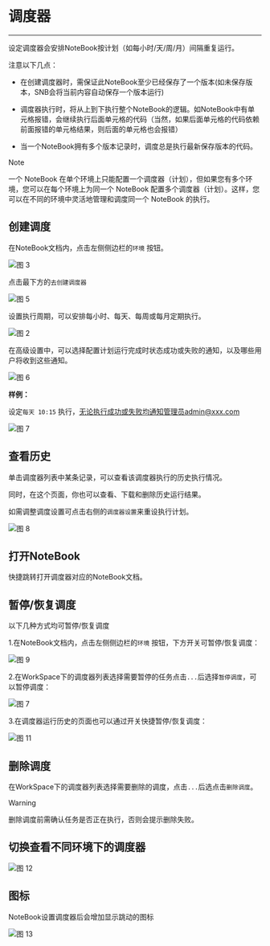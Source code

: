 # 调度器
---
<!-- 是什么 -->

设定调度器会安排NoteBook按计划（如每小时/天/周/月）间隔重复运行。

注意以下几点：

- 在创建调度器时，需保证此NoteBook至少已经保存了一个版本(如未保存版本，SNB会将当前内容自动保存一个版本运行)
  
- 调度器执行时，将从上到下执行整个NoteBook的逻辑。如NoteBook中有单元格报错，会继续执行后面单元格的代码（当然，如果后面单元格的代码依赖前面报错的单元格结果，则后面的单元格也会报错）
  
- 当一个NoteBook拥有多个版本记录时，调度总是执行最新保存版本的代码。


> [!NOTE]
> 一个 NoteBook 在单个环境上只能配置一个调度器（计划），但如果您有多个环境，您可以在每个环境上为同一个 NoteBook 配置多个调度器（计划）。这样，您可以在不同的环境中灵活地管理和调度同一个 NoteBook 的执行。

## 创建调度

在NoteBook文档内，点击左侧侧边栏的`环境` 按钮。 

![图 3](../images/env.png)  

点击最下方的`去创建调度器`

![图 5](../images/sche.png)  

设置执行周期，可以安排每小时、每天、每周或每月定期执行。

![图 2](../images/%E5%91%A8%E6%9C%9F%E8%AE%BE%E7%BD%AE.png)  

在高级设置中，可以选择配置计划运行完成时状态成功或失败的通知，以及哪些用户将收到这些通知。

![图 6](../images/whogetmessage.png)  


**样例：**

设定`每天 10:15` 执行，无论执行成功或失败均通知管理员admin@xxx.com


![图 7](../images/schesample.png)  

## 查看历史

单击调度器列表中某条记录，可以查看该调度器执行的历史执行情况。

同时，在这个页面，你也可以查看、下载和删除历史运行结果。

如需调整调度设置可点击右侧的`调度器设置`来重设执行计划。

![图 8](../images/hissche.png)  


## 打开NoteBook

快捷跳转打开调度器对应的NoteBook文档。

## 暂停/恢复调度

以下几种方式均可暂停/恢复调度

1.在NoteBook文档内，点击左侧侧边栏的`环境` 按钮，下方开关可暂停/恢复调度：

![图 9](../images/pause.png)  

2.在WorkSpace下的调度器列表选择需要暂停的任务点击`...`后选择`暂停调度`，可以暂停调度：

![图 7](../images/0d80084986f269d5aec466c19770f126dbeebe758187975f1bb7519069e190ed.png)  

3.在调度器运行历史的页面也可以通过开关快捷暂停/恢复调度：

![图 11](../images/pauss.png)  


## 删除调度

在WorkSpace下的调度器列表选择需要删除的调度，点击`...`后选点击`删除调度`。

> [!Warning]
> 删除调度前需确认任务是否正在执行，否则会提示删除失败。

## 切换查看不同环境下的调度器

![图 12](../images/sches.png)  

## 图标

NoteBook设置调度器后会增加显示跳动的图标

![图 13](../images/iconsche.png)  












